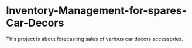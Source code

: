 # Inventory-Management-for-spares-Car-Decors
This project is about forecasting sales of various car decors accessories.
